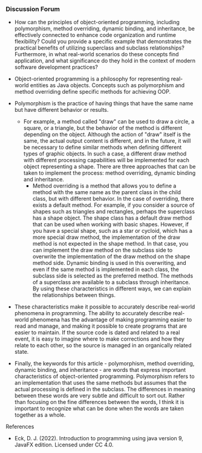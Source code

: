 ### Discussion Forum
- How can the principles of object-oriented programming, including polymorphism, method overriding, dynamic binding, and inheritance, be effectively connected to enhance code organization and runtime flexibility? Could you provide a specific example that demonstrates the practical benefits of utilizing superclass and subclass relationships? Furthermore, in what real-world scenarios do these concepts find application, and what significance do they hold in the context of modern software development practices?

- Object-oriented programming is a philosophy for representing real-world entities as Java objects. Concepts such as polymorphism and method overriding define specific methods for achieving OOP.
- Polymorphism is the practice of having things that have the same name but have different behavior or results.
  - For example, a method called "draw" can be used to draw a circle, a square, or a triangle, but the behavior of the method is different depending on the object.
    Although the action of "draw" itself is the same, the actual output content is different, and in the future, it will be necessary to define similar methods when defining different types of graphic objects.
    In such a case, a different draw method with different processing capabilities will be implemented for each object representing a shape.
    There are three approaches that can be taken to implement the process: method overriding, dynamic binding and inheritance.
    - Method overriding is a method that allows you to define a method with the same name as the parent class in the child class, but with different behavior.
    In the case of overriding, there exists a default method. For example, if you consider a source of shapes such as triangles and rectangles, perhaps the superclass has a shape object.
    The shape class has a default draw method that can be used when working with basic shapes.
    However, if you have a special shape, such as a star or cycloid, which has a more special draw method, the implementation of the draw method is not expected in the shape method. In that case, you can implement the draw method on the subclass side to overwrite the implementation of the draw method on the shape method side.
    Dynamic binding is used in this overwriting, and even if the same method is implemented in each class, the subclass side is selected as the preferred method.
    The methods of a superclass are available to a subclass through inheritance.
    By using these characteristics in different ways, we can explain the relationships between things.
    
- These characteristics make it possible to accurately describe real-world phenomena in programming. The ability to accurately describe real-world phenomena has the advantage of making programming easier to read and manage, and making it possible to create programs that are easier to maintain. If the source code is dated and related to a real event, it is easy to imagine where to make corrections and how they relate to each other, so the source is managed in an organically related state.

- Finally, the keywords for this article - polymorphism, method overriding, dynamic binding, and inheritance - are words that express important characteristics of object-oriented programming.
Polymorphism refers to an implementation that uses the same methods but assumes that the actual processing is defined in the subclass.
The differences in meaning between these words are very subtle and difficult to sort out. Rather than focusing on the fine differences between the words, I think it is important to recognize what can be done when the words are taken together as a whole.

References
- Eck, D. J. (2022). Introduction to programming using java version 9, JavaFX edition. Licensed under CC 4.0.
